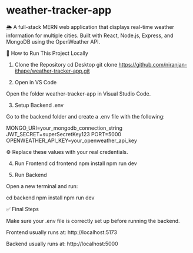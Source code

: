 # weather-tracker-app
🌦️ A full-stack MERN web application that displays real-time weather information for multiple cities. Built with React, Node.js, Express, and MongoDB using the OpenWeather API.

🚀 How to Run This Project Locally
1. Clone the Repository
cd Desktop
git clone https://github.com/niranjan-ithape/weather-tracker-app.git

2. Open in VS Code

Open the folder weather-tracker-app in Visual Studio Code.

3. Setup Backend .env

Go to the backend folder and create a .env file with the following:

MONGO_URI=your_mongodb_connection_string
JWT_SECRET=superSecretKey123
PORT=5000
OPENWEATHER_API_KEY=your_openweather_api_key


⚙️ Replace these values with your real credentials.

4. Run Frontend
cd frontend
npm install
npm run dev

5. Run Backend

Open a new terminal and run:

cd backend
npm install
npm run dev

✅ Final Steps

Make sure your .env file is correctly set up before running the backend.

Frontend usually runs at: http://localhost:5173

Backend usually runs at: http://localhost:5000
